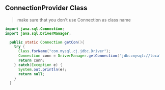 ## ConnectionProvider Class
> make sure that you don't use Connection as class name
```java
import java.sql.Connection;
import java.sql.DriverManager;

  public static Connection getCon(){
    try {    
      Class.forName("com.mysql.cj.jdbc.Driver"); 
      Connection conn = DriverManager.getConnection("jdbc:mysql://localhost:3306/dbName", "root", "password");  
      return conn;
    } catch(Exception e) {
      System.out.println(e);
      return null;
    }
  }
```
